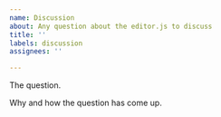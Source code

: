 ```yaml
---
name: Discussion
about: Any question about the editor.js to discuss
title: ''
labels: discussion
assignees: ''

---
```


The question.

Why and how the question has come up.
